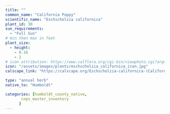 ```yaml
---
title: ""
common_name: "California Poppy"
scientific_name: "Eschscholzia californica"
plant_id: 30
sun_requirements:
  - "Full Sun"
# min then max in feet
plant_size:
  - height: 
    - 0.16
    - 2
# icon attribution: https://www.calflora.org/cgi-bin/viewphoto.cgi?arg=/app/up/io/98/io29688-2.jpg 
icon: "/assets/images/plants/eschscholzia_californica_icon.jpg" 
calscape_link: "https://calscape.org/Eschscholzia-californica-(California-Poppy)"

type: "annual herb"
native_to: "Humboldt"

categories: [humboldt_county_native,
       cnps_master_inventory
      ]
---
```



